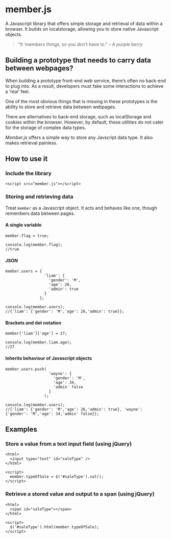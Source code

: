 # member.js

A Javascript library that offers simple storage and retrieval of data within a browser. It builds on localstorage, allowing you to store native Javascript objects.

> “It ‘members things, so you don’t have to.”
> – <cite>A purple berry</cite>

## Building a prototype that needs to carry data between webpages?

When building a prototype front-end web service, there’s often no back-end to plug into. As a result, developers must fake some interactions to achieve a ‘real’ feel.

One of the most obvious things that is missing in these prototypes is the ability to store and retrieve data between webpages.

There are alternatives to back-end storage, such as localStorage and cookies within the browser. However, by default, these utilities do not cater for the storage of complex data types.

*Member.js* offers a simple way to store any Javscript data type. It also makes retrieval painless.

## How to use it

### Include the library

```
<script src="member.js"></script>
```

### Storing and retrieving data

Treat `member` as a Javascript object. It acts and behaves like one, though remembers data between pages.

#### A single variable
```
member.flag = true;

console.log(member.flag);
//true
```

#### JSON
```
member.users = {
                 'liam': {
                   'gender': 'M',
                   'age': 26,
                   'admin': true
                 }
               };
               
console.log(member.users);
//{'liam': {'gender': 'M','age': 26,'admin': true}};
```

#### Brackets and dot notation
```
member['liam']['age'] = 27;

console.log(member.liam.age);
//27
```

#### Inherits behaviour of Javascript objects
```
member.users.push(
                   'wayne': {
                     'gender': 'M',
                     'age': 34,
                     'admin' false
                   }
                 );
                 
console.log(member.users);
//{'liam': {'gender': 'M','age': 26,'admin': true}, 'wayne': {'gender': 'M','age': 34,'admin' false}};
```

## Examples

### Store a value from a text input field (using jQuery)

```
<html>
  <input type="text" id="saleType" />
</html>

<script>
  member.typeOfSale = $('#saleType').val();
</script>
```

### Retrieve a stored value and output to a span (using jQuery)

```
<html>
  <span id="saleType"></span>
</html>

<script>
  $('#saleType').html(member.typeOfSale);
</script>
```